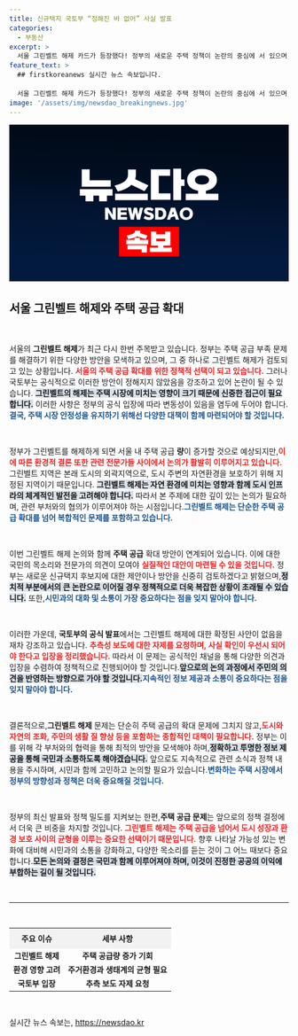 ```yaml
---
title: 신규택지 국토부 “정해진 바 없어” 사실 발표
categories:
  - 부동산
excerpt: >
  서울 그린벨트 해제 카드가 등장했다! 정부의 새로운 주택 정책이 논란의 중심에 서 있으며, 미래의 주택 시장에 어떤 변화를 가져올지 주목된다. 클릭해 자세히 알아보세요!
feature_text: >
  ## firstkoreanews 실시간 뉴스 속보입니다.

  서울 그린벨트 해제 카드가 등장했다! 정부의 새로운 주택 정책이 논란의 중심에 서 있으며, 미래의 주택 시장에 어떤 변화를 가져올지 주목된다. 클릭해 자세히 알아보세요!
image: '/assets/img/newsdao_breakingnews.jpg'
---
```


<p><img src="/assets/img/newsdao_breakingnews.jpg" alt="firstkoreanews 속보" /></p>

<h2 data-ke-size="size26">서울 그린벨트 해제와 주택 공급 확대</h2>

<p data-ke-size="size16">&nbsp;</p>

<p>서울의 <b>그린벨트 해제</b>가 최근 다시 한번 주목받고 있습니다. 정부는 주택 공급 부족 문제를 해결하기 위한 다양한 방안을 모색하고 있으며, 그 중 하나로 그린벨트 해제가 검토되고 있는 상황입니다. <b><span style="color: #ee2323;">서울의 주택 공급 확대를 위한 정책적 선택이 되고 있습니다.</span></b> 그러나 국토부는 공식적으로 이러한 방안이 정해지지 않았음을 강조하고 있어 논란이 될 수 있습니다. <b><span style="background-color: #21538527;">그린벨트의 해제는 주택 시장에 미치는 영향이 크기 때문에 신중한 접근이 필요합니다.</span></b> 이러한 사항은 정부의 공식 입장에 따라 변동성이 있음을 염두에 두어야 합니다.<b><span style="color: #1a5490;">결국, 주택 시장 안정성을 유지하기 위해선 다양한 대책이 함께 마련되어야 할 것입니다.</span></b></p>

<p data-ke-size="size16">&nbsp;</p>

<p>정부가 그린벨트를 해제하게 되면 서울 내 주택 공급 <b>량</b>이 증가할 것으로 예상되지만,<b><span style="color: #ee2323;">이에 따른 환경적 결론 또한 관련 전문가들 사이에서 논의가 활발히 이루어지고 있습니다.</span></b> 그린벨트 지역은 본래 도시의 외곽지역으로, 도시 주변의 자연환경을 보호하기 위해 지정된 지역이기 때문입니다. <b><span style="background-color: #21538527;">그린벨트 해제는 자연 환경에 미치는 영향과 함께 도시 인프라의 체계적인 발전을 고려해야 합니다.</span></b> 따라서 본 주제에 대한 깊이 있는 논의가 필요하며, 관련 부처와의 협의가 이루어져야 하는 시점입니다.<b><span style="color: #1a5490;">그린벨트 해제는 단순한 주택 공급 확대를 넘어 복합적인 문제를 포함하고 있습니다.</span></b></p>

<p data-ke-size="size16">&nbsp;</p>

<p>이번 그린벨트 해제 논의와 함께 <b>주택 공급</b> 확대 방안이 연계되어 있습니다. 이에 대한 국민의 목소리와 전문가의 의견이 모여야 <b><span style="color: #ee2323;">실질적인 대안이 마련될 수 있을 것입니다.</span></b> 정부는 새로운 신규택지 후보지에 대한 제안이나 방안을 신중히 검토하겠다고 밝혔으며,<b><span style="background-color: #21538527;">정치적 부분에서의 큰 논란으로 이어질 경우 정책적으로 더욱 복잡한 상황이 초래될 수 있습니다.</span></b> 또한,<b><span style="color: #1a5490;">시민과의 대화 및 소통이 가장 중요하다는 점을 잊지 말아야 합니다.</span></b></p>

<p data-ke-size="size16">&nbsp;</p>

<p>이러한 가운데, <b>국토부의 공식 발표</b>에서는 그린벨트 해제에 대한 확정된 사안이 없음을 재차 강조하고 있습니다. <b><span style="color: #ee2323;">추측성 보도에 대한 자제를 요청하며, 사실 확인이 우선시 되어야 한다고 입장을 정리했습니다.</span></b> 따라서 이 문제는 공식적인 채널을 통해 다양한 의견과 입장을 수렴하여 정책적으로 진행되어야 할 것입니다.<b><span style="background-color: #21538527;">앞으로의 논의 과정에서 주민의 의견을 반영하는 방향으로 가야 할 것입니다.</span></b><b><span style="color: #1a5490;">지속적인 정보 제공과 소통이 중요하다는 점을 잊지 말아야 합니다.</span></b></p>

<p data-ke-size="size16">&nbsp;</p>

<p>결론적으로,<b>그린벨트 해제</b> 문제는 단순히 주택 공급의 확대 문제에 그치지 않고,<b><span style="color: #ee2323;">도시와 자연의 조화, 주민의 생활 질 향상 등을 포함하는 종합적인 대책이 필요합니다.</span></b> 정부는 이를 위해 각 부처와의 협력을 통해 최적의 방안을 모색해야 하며,<b><span style="background-color: #21538527;">정확하고 투명한 정보 제공을 통해 국민과 소통하도록 해야겠습니다.</span></b> 앞으로도 지속적으로 관련 소식과 정책 내용을 주시하며, 시민과 함께 고민하고 논의할 필요가 있습니다.<b><span style="color: #1a5490;">변화하는 주택 시장에서 정부의 방향성과 정책은 더욱 중요해질 것입니다.</span></b></p>

<p data-ke-size="size16">&nbsp;</p>

<p>정부의 최신 발표와 정책 밀도를 지켜보는 한편,<b>주택 공급 문제</b>는 앞으로의 정책 결정에서 더욱 큰 비중을 차지할 것입니다. <b><span style="color: #ee2323;">그린벨트 해제는 주택 공급을 넘어서 도시 성장과 환경 보호 사이의 균형을 이루는 중요한 선택이기 때문입니다.</span></b> 향후 나타날 가능성 있는 변화에 대비해 시민과의 소통을 강화하고, 다양한 목소리를 듣는 것이 그 어느 때보다 중요합니다.<b><span style="background-color: #21538527;">모든 논의와 결정은 국민과 함께 이루어져야 하며, 이것이 진정한 공공의 이익에 부합하는 길이 될 것입니다.</span></b></p>

<p data-ke-size="size16">&nbsp;</p>

<hr>

<p data-ke-size="size16">&nbsp;</p>

<table style="width:100%; border-collapse:collapse;">
  <tr>
    <th style="text-align: center; height: 30px; background: #f2f2f2;">주요 이슈</th>
    <th style="text-align: center; height: 30px; background: #f2f2f2;">세부 사항</th>
  </tr>
  <tr>
    <td style="text-align: center; height: 17px;"><b>그린벨트 해제</b></td>
    <td style="text-align: center; height: 17px;"><b>주택 공급량 증가 기회</b></td>
  </tr>
  <tr>
    <td style="text-align: center; height: 17px;"><b>환경 영향 고려</b></td>
    <td style="text-align: center; height: 17px;"><b>주거환경과 생태계의 균형 필요</b></td>
  </tr>
  <tr>
    <td style="text-align: center; height: 17px;"><b>국토부 입장</b></td>
    <td style="text-align: center; height: 17px;"><b>추측 보도 자제 요청</b></td>
  </tr>
</table>

<p data-ke-size="size16">&nbsp;</p>
실시간 뉴스 속보는, <a href="https://newsdao.kr" rel="dofollow">https://newsdao.kr</a>


